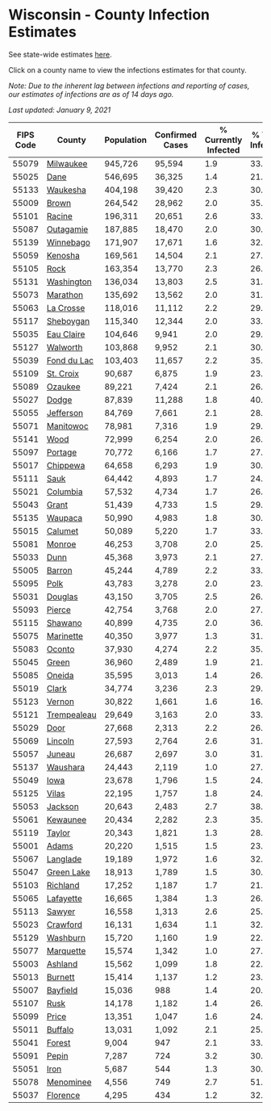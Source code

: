 # Wisconsin - County Infection Estimates

See state-wide estimates [here](/infections/us-wi).

Click on a county name to view the infections estimates for that county.

*Note: Due to the inherent lag between infections and reporting of cases, our estimates of infections are as of 14 days ago.*

*Last updated: January 9, 2021*

|   FIPS Code |                     County |   Population |   Confirmed Cases |   % Currently Infected |   % Total Infected |
|-------------|----------------------------|--------------|-------------------|------------------------|--------------------|
|       55079 |     [Milwaukee](milwaukee) |      945,726 |            95,594 |                    1.9 |               33.2 |
|       55025 |               [Dane](dane) |      546,695 |            36,325 |                    1.4 |               21.1 |
|       55133 |       [Waukesha](waukesha) |      404,198 |            39,420 |                    2.3 |               30.4 |
|       55009 |             [Brown](brown) |      264,542 |            28,962 |                    2.0 |               35.9 |
|       55101 |           [Racine](racine) |      196,311 |            20,651 |                    2.6 |               33.9 |
|       55087 |     [Outagamie](outagamie) |      187,885 |            18,470 |                    2.0 |               30.8 |
|       55139 |     [Winnebago](winnebago) |      171,907 |            17,671 |                    1.6 |               32.7 |
|       55059 |         [Kenosha](kenosha) |      169,561 |            14,504 |                    2.1 |               27.9 |
|       55105 |               [Rock](rock) |      163,354 |            13,770 |                    2.3 |               26.8 |
|       55131 |   [Washington](washington) |      136,034 |            13,803 |                    2.5 |               31.9 |
|       55073 |       [Marathon](marathon) |      135,692 |            13,562 |                    2.0 |               31.6 |
|       55063 |     [La Crosse](la-crosse) |      118,016 |            11,112 |                    2.2 |               29.5 |
|       55117 |     [Sheboygan](sheboygan) |      115,340 |            12,344 |                    2.0 |               33.8 |
|       55035 |   [Eau Claire](eau-claire) |      104,646 |             9,941 |                    2.0 |               29.8 |
|       55127 |       [Walworth](walworth) |      103,868 |             9,952 |                    2.1 |               30.2 |
|       55039 | [Fond du Lac](fond-du-lac) |      103,403 |            11,657 |                    2.2 |               35.9 |
|       55109 |     [St. Croix](st.-croix) |       90,687 |             6,875 |                    1.9 |               23.6 |
|       55089 |         [Ozaukee](ozaukee) |       89,221 |             7,424 |                    2.1 |               26.4 |
|       55027 |             [Dodge](dodge) |       87,839 |            11,288 |                    1.8 |               40.9 |
|       55055 |     [Jefferson](jefferson) |       84,769 |             7,661 |                    2.1 |               28.3 |
|       55071 |     [Manitowoc](manitowoc) |       78,981 |             7,316 |                    1.9 |               29.0 |
|       55141 |               [Wood](wood) |       72,999 |             6,254 |                    2.0 |               26.8 |
|       55097 |         [Portage](portage) |       70,772 |             6,166 |                    1.7 |               27.4 |
|       55017 |       [Chippewa](chippewa) |       64,658 |             6,293 |                    1.9 |               30.5 |
|       55111 |               [Sauk](sauk) |       64,442 |             4,893 |                    1.7 |               24.1 |
|       55021 |       [Columbia](columbia) |       57,532 |             4,734 |                    1.7 |               26.0 |
|       55043 |             [Grant](grant) |       51,439 |             4,733 |                    1.5 |               29.2 |
|       55135 |         [Waupaca](waupaca) |       50,990 |             4,983 |                    1.8 |               30.9 |
|       55015 |         [Calumet](calumet) |       50,089 |             5,220 |                    1.7 |               33.0 |
|       55081 |           [Monroe](monroe) |       46,253 |             3,708 |                    2.0 |               25.0 |
|       55033 |               [Dunn](dunn) |       45,368 |             3,973 |                    2.1 |               27.3 |
|       55005 |           [Barron](barron) |       45,244 |             4,789 |                    2.2 |               33.1 |
|       55095 |               [Polk](polk) |       43,783 |             3,278 |                    2.0 |               23.0 |
|       55031 |         [Douglas](douglas) |       43,150 |             3,705 |                    2.5 |               26.4 |
|       55093 |           [Pierce](pierce) |       42,754 |             3,768 |                    2.0 |               27.5 |
|       55115 |         [Shawano](shawano) |       40,899 |             4,735 |                    2.0 |               36.7 |
|       55075 |     [Marinette](marinette) |       40,350 |             3,977 |                    1.3 |               31.3 |
|       55083 |           [Oconto](oconto) |       37,930 |             4,274 |                    2.2 |               35.6 |
|       55045 |             [Green](green) |       36,960 |             2,489 |                    1.9 |               21.3 |
|       55085 |           [Oneida](oneida) |       35,595 |             3,013 |                    1.4 |               26.6 |
|       55019 |             [Clark](clark) |       34,774 |             3,236 |                    2.3 |               29.4 |
|       55123 |           [Vernon](vernon) |       30,822 |             1,661 |                    1.6 |               16.7 |
|       55121 | [Trempealeau](trempealeau) |       29,649 |             3,163 |                    2.0 |               33.6 |
|       55029 |               [Door](door) |       27,668 |             2,313 |                    2.2 |               26.3 |
|       55069 |         [Lincoln](lincoln) |       27,593 |             2,764 |                    2.6 |               31.1 |
|       55057 |           [Juneau](juneau) |       26,687 |             2,697 |                    3.0 |               31.3 |
|       55137 |       [Waushara](waushara) |       24,443 |             2,119 |                    1.0 |               27.7 |
|       55049 |               [Iowa](iowa) |       23,678 |             1,796 |                    1.5 |               24.0 |
|       55125 |             [Vilas](vilas) |       22,195 |             1,757 |                    1.8 |               24.6 |
|       55053 |         [Jackson](jackson) |       20,643 |             2,483 |                    2.7 |               38.0 |
|       55061 |       [Kewaunee](kewaunee) |       20,434 |             2,282 |                    2.3 |               35.2 |
|       55119 |           [Taylor](taylor) |       20,343 |             1,821 |                    1.3 |               28.1 |
|       55001 |             [Adams](adams) |       20,220 |             1,515 |                    1.5 |               23.3 |
|       55067 |       [Langlade](langlade) |       19,189 |             1,972 |                    1.6 |               32.8 |
|       55047 |   [Green Lake](green-lake) |       18,913 |             1,789 |                    1.5 |               30.1 |
|       55103 |       [Richland](richland) |       17,252 |             1,187 |                    1.7 |               21.7 |
|       55065 |     [Lafayette](lafayette) |       16,665 |             1,384 |                    1.3 |               26.5 |
|       55113 |           [Sawyer](sawyer) |       16,558 |             1,313 |                    2.6 |               25.9 |
|       55023 |       [Crawford](crawford) |       16,131 |             1,634 |                    1.1 |               32.0 |
|       55129 |       [Washburn](washburn) |       15,720 |             1,160 |                    1.9 |               22.7 |
|       55077 |     [Marquette](marquette) |       15,574 |             1,342 |                    1.0 |               27.6 |
|       55003 |         [Ashland](ashland) |       15,562 |             1,099 |                    1.8 |               22.0 |
|       55013 |         [Burnett](burnett) |       15,414 |             1,137 |                    1.2 |               23.1 |
|       55007 |       [Bayfield](bayfield) |       15,036 |               988 |                    1.4 |               20.8 |
|       55107 |               [Rusk](rusk) |       14,178 |             1,182 |                    1.4 |               26.2 |
|       55099 |             [Price](price) |       13,351 |             1,047 |                    1.6 |               24.8 |
|       55011 |         [Buffalo](buffalo) |       13,031 |             1,092 |                    2.1 |               25.8 |
|       55041 |           [Forest](forest) |        9,004 |               947 |                    2.1 |               33.3 |
|       55091 |             [Pepin](pepin) |        7,287 |               724 |                    3.2 |               30.9 |
|       55051 |               [Iron](iron) |        5,687 |               544 |                    1.3 |               30.2 |
|       55078 |     [Menominee](menominee) |        4,556 |               749 |                    2.7 |               51.7 |
|       55037 |       [Florence](florence) |        4,295 |               434 |                    1.2 |               32.4 |